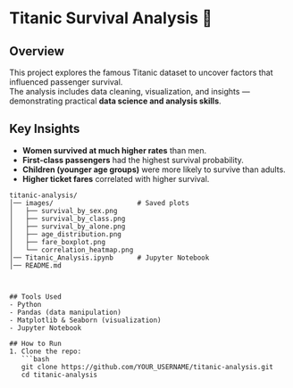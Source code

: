 # Titanic Survival Analysis 🚢

## Overview
This project explores the famous Titanic dataset to uncover factors that influenced passenger survival.  
The analysis includes data cleaning, visualization, and insights — demonstrating practical **data science and analysis skills**.

## Key Insights
- **Women survived at much higher rates** than men.
- **First-class passengers** had the highest survival probability.
- **Children (younger age groups)** were more likely to survive than adults.
- **Higher ticket fares** correlated with higher survival.

```text
titanic-analysis/
│── images/                     # Saved plots
│   ├── survival_by_sex.png
│   ├── survival_by_class.png
│   ├── survival_by_alone.png
│   ├── age_distribution.png
│   ├── fare_boxplot.png
│   └── correlation_heatmap.png
│── Titanic_Analysis.ipynb      # Jupyter Notebook
│── README.md



## Tools Used
- Python 
- Pandas (data manipulation)
- Matplotlib & Seaborn (visualization)
- Jupyter Notebook

## How to Run
1. Clone the repo:
   ```bash
   git clone https://github.com/YOUR_USERNAME/titanic-analysis.git
   cd titanic-analysis
